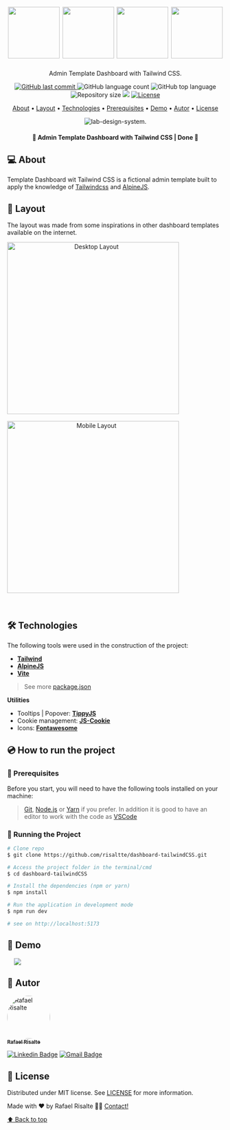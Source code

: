 <h1 align="center" id="project_name">
  <br />          
    <img height="120" width="120" src="https://cdn.jsdelivr.net/gh/devicons/devicon/icons/html5/html5-original.svg" />
    <img height="120" width="120" src="https://cdn.jsdelivr.net/gh/devicons/devicon/icons/css3/css3-original.svg" />
    <img height="120" width="120" src="https://cdn.jsdelivr.net/gh/devicons/devicon/icons/tailwindcss/tailwindcss-plain.svg" />
    <img height="120" width="120" src="https://cdn.jsdelivr.net/gh/devicons/devicon/icons/javascript/javascript-original.svg" /> 
  <br />
</h1>

<p align="center">
 Admin Template Dashboard with Tailwind CSS.
</p>

<p align="center">
  <!-- GitHub last commit -->
  <a href="https://github.com/risaltte/dashboard-tailwindCSS/commits/master">
    <img alt="GitHub last commit" src="https://img.shields.io/github/last-commit/risaltte/design-system?color=81D8F7">
  </a>
  <!-- GitHub language count -->
  <img alt="GitHub language count" src="https://img.shields.io/github/languages/count/risaltte/design-system?color=81D8F7">
  <!-- GitHub top language -->
  <img alt="GitHub top language" src="https://img.shields.io/github/languages/top/risaltte/design-system?color=81D8F7">
  <!-- Repository size -->
  <img alt="Repository size" src="https://img.shields.io/github/repo-size/risaltte/design-system?color=81D8F7">
  <!-- Repository status -->
  <img src="https://www.repostatus.org/badges/latest/unsupported.svg">
  <!-- Link repo -->
  <a href="https://github.com/risaltte/dashboard-tailwindCSS/blob/master/LICENSE">
    <img src="https://img.shields.io/github/license/risaltte/design-system?color=81D8F7" alt="License">
  </a>
</p>

<p align="center">
 <a href="#about">About</a> •
 <a href="#layout">Layout</a> • 
 <a href="#technologies">Technologies</a> • 
 <a href="#prerequisites">Prerequisites</a> •
 <a href="#demo">Demo</a> •
 <a href="#author">Autor</a> • 
 <a href="#license">License</a>
</p>

<p align="center">
  <img src=".github/cover.png" alt="lab-design-system.">
</p>

<h4 align="center">
  	🚧 Admin Template Dashboard with Tailwind CSS | Done 🚧
</h4>

<h2 id="about">
💻 About
</h2>

Template Dashboard wit Tailwind CSS is a fictional admin template built to apply the knowledge of [Tailwindcss](https://tailwindcss.com/) and [AlpineJS](https://alpinejs.dev/).

<h2 id="layout">🎨 Layout</h2>
<p>
    The layout was made from some inspirations in other dashboard templates available on the internet.
</p>
<p align="center" style="display: flex; align-items: flex-start; justify-content: center; flex-direction: column; gap: 16px;">
  <img src=".github/img/desktop.gif" width="400px" alt="Desktop Layout">

  <img src=".github/img/mobile.gif" width="400px" alt="Mobile Layout">
</p>

<br />
<h2 id="technologies">🛠 Technologies</h2>

The following tools were used in the construction of the project:

- **[Tailwind](https://tailwindcss.com/)**
- **[AlpineJS](https://alpinejs.dev/)**
- **[Vite](https://vitejs.dev/)**

> See more [package.json](package.json)

**Utilities**


- Tooltips | Popover: **[TippyJS](https://tippyjs.bootcss.com/)**
- Cookie management: **[JS-Cookie](https://www.npmjs.com/package/js-cookie)**
- Icons: **[Fontawesome](https://fontawesome.com/)**

<h2 id="prerequisites">💿 How to run the project</h2>

### 🧰 Prerequisites

Before you start, you will need to have the following tools installed on your machine:

> [Git](https://git-scm.com), [Node.js](https://nodejs.org/en/) or [Yarn](https://yarnpkg.com/) if you prefer.
> In addition it is good to have an editor to work with the code as [VSCode](https://code.visualstudio.com/)

### 🧭 Running the Project

```bash
# Clone repo
$ git clone https://github.com/risaltte/dashboard-tailwindCSS.git

# Access the project folder in the terminal/cmd
$ cd dashboard-tailwindCSS

# Install the dependencies (npm or yarn)
$ npm install

# Run the application in development mode
$ npm run dev

# see on http://localhost:5173

```

<h2 id="demo">🧪 Demo</h2>
<a style="margin-left: 16px" href="https://risaltte.github.io/design-system/" target="_blank">
<!-- Link externo ou local(.github). -->
  <img src="https://img.shields.io/badge/github-%231877F2.svg?&style=for-the-badge&logo=github&logoColor=white&color=black" />
</a>

<h2 id="author">🦸 Autor</h2>
<a href="https://github.com/risaltte">
 <img style="border-radius: 50%;" src="https://avatars.githubusercontent.com/u/38223948?v=4" width="100px;" alt="Rafael Risalte"/>
 <br />
 <sub><b>Rafael Risalte</b></sub></a>

[![Linkedin Badge](https://img.shields.io/badge/-Linkedin-blue?style=flat-square&logo=Linkedin&logoColor=white&link=https://www.linkedin.com/in/rafaelrisalte/)](https://www.linkedin.com/in/rafaelrisalte/)
[![Gmail Badge](https://img.shields.io/badge/-Gmail-c14438?style=flat-square&logo=Gmail&logoColor=white&link=mailto:risaltte@gmail.com)](mailto:risaltte@gmail.com)

<h2 id="license">📝 License</h2>

Distributed under MIT license. See [LICENSE](LICENSE) for more information.

Made with ❤️ by Rafael Risalte 👋🏽 [Contact!](https://www.linkedin.com/in/rafaelrisalte/)

[⬆ Back to top](#project_name)<br />
